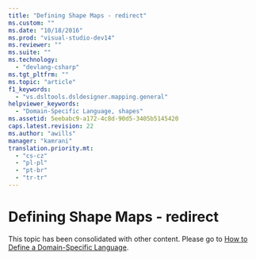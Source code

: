 ```yaml
---
title: "Defining Shape Maps - redirect"
ms.custom: ""
ms.date: "10/18/2016"
ms.prod: "visual-studio-dev14"
ms.reviewer: ""
ms.suite: ""
ms.technology: 
  - "devlang-csharp"
ms.tgt_pltfrm: ""
ms.topic: "article"
f1_keywords: 
  - "vs.dsltools.dsldesigner.mapping.general"
helpviewer_keywords: 
  - "Domain-Specific Language, shapes"
ms.assetid: 5eebabc9-a172-4c8d-90d5-3405b5145420
caps.latest.revision: 22
ms.author: "awills"
manager: "kamrani"
translation.priority.mt: 
  - "cs-cz"
  - "pl-pl"
  - "pt-br"
  - "tr-tr"
---
```

# Defining Shape Maps - redirect
This topic has been consolidated with other content. Please go to [How to Define a Domain-Specific Language](../modeling/how-to-define-a-domain-specific-language.md).